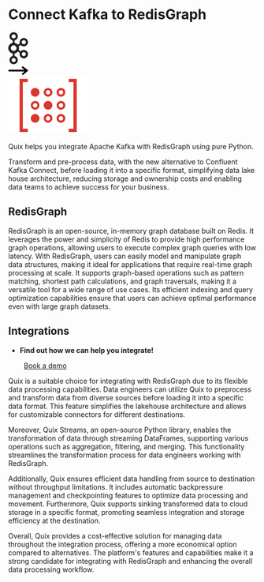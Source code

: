 # Connect Kafka to RedisGraph

<div class="connect-images cards blog-grid-card" markdown>
<div>
<img src="../images/kafka_logo.png" width="40px" />
</div>
<div>
<img src="../images/arrow.svg" width="40px" />
</div>
<div>
<img src="./images/redisgraph_1.jpg" />
</div>
</div>

Quix helps you integrate Apache Kafka with RedisGraph using pure Python.

Transform and pre-process data, with the new alternative to Confluent Kafka Connect, before loading it into a specific format, simplifying data lake house architecture, reducing storage and ownership costs and enabling data teams to achieve success for your business.

## RedisGraph

RedisGraph is an open-source, in-memory graph database built on Redis. It leverages the power and simplicity of Redis to provide high performance graph operations, allowing users to execute complex graph queries with low latency. With RedisGraph, users can easily model and manipulate graph data structures, making it ideal for applications that require real-time graph processing at scale. It supports graph-based operations such as pattern matching, shortest path calculations, and graph traversals, making it a versatile tool for a wide range of use cases. Its efficient indexing and query optimization capabilities ensure that users can achieve optimal performance even with large graph datasets.

## Integrations

<div class="grid cards" markdown>

- __Find out how we can help you integrate!__

    <a class="md-button md-button--primary" href="https://share.hsforms.com/1iW0TmZzKQMChk0lxd_tGiw4yjw2?__hstc=175542013.2303933fbd746c0ac86d9ccbe9bc9100.1728383268831.1729603416735.1729620918855.31&__hssc=175542013.1.1729620918855&__hsfp=2132701734" target="_blank" style="margin:.5rem;">Book a demo</a>

</div>


Quix is a suitable choice for integrating with RedisGraph due to its flexible data processing capabilities. Data engineers can utilize Quix to preprocess and transform data from diverse sources before loading it into a specific data format. This feature simplifies the lakehouse architecture and allows for customizable connectors for different destinations. 

Moreover, Quix Streams, an open-source Python library, enables the transformation of data through streaming DataFrames, supporting various operations such as aggregation, filtering, and merging. This functionality streamlines the transformation process for data engineers working with RedisGraph.

Additionally, Quix ensures efficient data handling from source to destination without throughput limitations. It includes automatic backpressure management and checkpointing features to optimize data processing and movement. Furthermore, Quix supports sinking transformed data to cloud storage in a specific format, promoting seamless integration and storage efficiency at the destination.

Overall, Quix provides a cost-effective solution for managing data throughout the integration process, offering a more economical option compared to alternatives. The platform's features and capabilities make it a strong candidate for integrating with RedisGraph and enhancing the overall data processing workflow.

